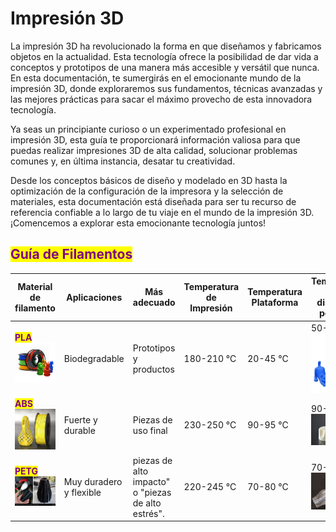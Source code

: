 # Impresión 3D

La impresión 3D ha revolucionado la forma en que diseñamos y fabricamos objetos en la actualidad. Esta tecnología ofrece la posibilidad de dar vida a conceptos y prototipos de una manera más accesible y versátil que nunca. En esta documentación, te sumergirás en el emocionante mundo de la impresión 3D, donde exploraremos sus fundamentos, técnicas avanzadas y las mejores prácticas para sacar el máximo provecho de esta innovadora tecnología.

Ya seas un principiante curioso o un experimentado profesional en impresión 3D, esta guía te proporcionará información valiosa para que puedas realizar impresiones 3D de alta calidad, solucionar problemas comunes y, en última instancia, desatar tu creatividad.

&#x20;Desde los conceptos básicos de diseño y modelado en 3D hasta la optimización de la configuración de la impresora y la selección de materiales, esta documentación está diseñada para ser tu recurso de referencia confiable a lo largo de tu viaje en el mundo de la impresión 3D. ¡Comencemos a explorar esta emocionante tecnología juntos!

## <mark style="color:purple;">**Guía de Filamentos**</mark>

<table data-view="cards"><thead><tr><th>Material de filamento</th><th>Aplicaciones</th><th>Más adecuado</th><th>Temperatura de Impresión</th><th>Temperatura Plataforma</th><th>Temperatura de distorsión por calor</th></tr></thead><tbody><tr><td><mark style="color:purple;"><strong>PLA</strong></mark><img src="../.gitbook/assets/image (1) (1) (1) (1).png" alt=""></td><td>Biodegradable</td><td>Prototipos y productos</td><td>180-210 °C</td><td>20-45 °C</td><td>50-60 °C<img src="../.gitbook/assets/image (2) (1).png" alt=""></td></tr><tr><td><mark style="color:purple;"><strong>ABS</strong></mark><img src="../.gitbook/assets/image (1) (1) (1).png" alt=""></td><td>Fuerte y durable</td><td>Piezas de uso final</td><td>230-250 °C</td><td>90-95 °C</td><td>90-110 °C<img src="../.gitbook/assets/image (3) (1).png" alt=""></td></tr><tr><td><mark style="color:purple;"><strong>PETG</strong></mark><img src="../.gitbook/assets/image (5).png" alt=""></td><td>Muy duradero y flexible</td><td>piezas de alto impacto" o "piezas de alto estrés".</td><td>220-245 °C</td><td>70-80 °C</td><td>70-80 °C<img src="../.gitbook/assets/image (4).png" alt=""></td></tr></tbody></table>
